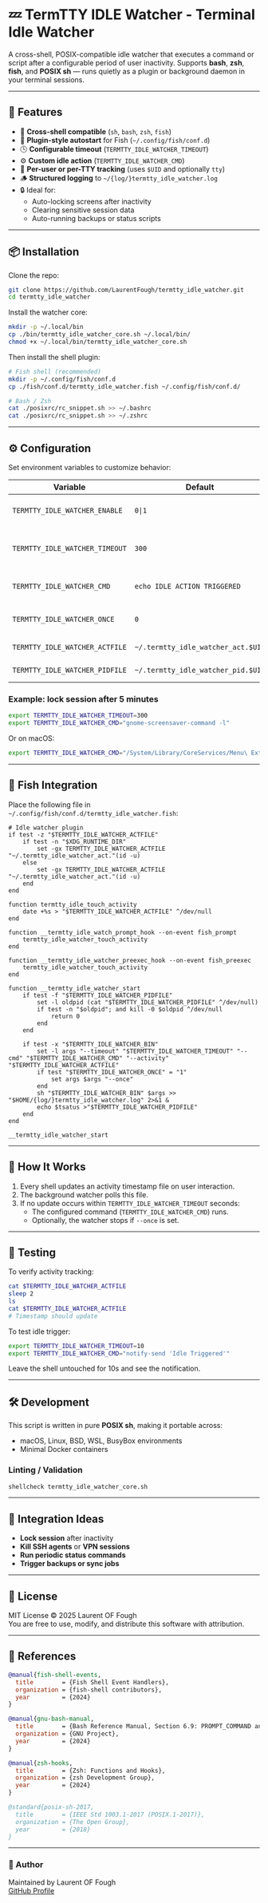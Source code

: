 # 💤 TermTTY IDLE Watcher - Terminal Idle Watcher

A cross-shell, POSIX-compatible idle watcher that executes a command or script after a configurable period of user inactivity.
Supports **bash**, **zsh**, **fish**, and **POSIX sh** — runs quietly as a plugin or background daemon in your terminal sessions.

---
## 🚀 Features
- 🧩 **Cross-shell compatible** (`sh`, `bash`, `zsh`, `fish`)
- 🔄 **Plugin-style autostart** for Fish (`~/.config/fish/conf.d`)
- 🕓 **Configurable timeout** (`TERMTTY_IDLE_WATCHER_TIMEOUT`)
- ⚙️ **Custom idle action** (`TERMTTY_IDLE_WATCHER_CMD`)
- 🧠 **Per-user or per-TTY tracking** (uses `$UID` and optionally `tty`)
- 🪵 **Structured logging** to `~/{log/}termtty_idle_watcher.log`
- 🔒 Ideal for:
  - Auto-locking screens after inactivity
  - Clearing sensitive session data
  - Auto-running backups or status scripts

---
## 📦 Installation

Clone the repo:
```bash
git clone https://github.com/LaurentFough/termtty_idle_watcher.git
cd termtty_idle_watcher
```

Install the watcher core:
```bash
mkdir -p ~/.local/bin
cp ./bin/termtty_idle_watcher_core.sh ~/.local/bin/
chmod +x ~/.local/bin/termtty_idle_watcher_core.sh
```

Then install the shell plugin:
```bash
# Fish shell (recommended)
mkdir -p ~/.config/fish/conf.d
cp ./fish/conf.d/termtty_idle_watcher.fish ~/.config/fish/conf.d/

# Bash / Zsh
cat ./posixrc/rc_snippet.sh >> ~/.bashrc
cat ./posixrc/rc_snippet.sh >> ~/.zshrc
```

---
## ⚙️ Configuration

Set environment variables to customize behavior:

| Variable | Default | Description | Default |
|-----------|----------|-------------|-------------|
| `TERMTTY_IDLE_WATCHER_ENABLE` | `0\|1` | Enabled(1) or Disabled(0) | `1` |
| `TERMTTY_IDLE_WATCHER_TIMEOUT` | `300` | Seconds of inactivity before trigger | `300` |
| `TERMTTY_IDLE_WATCHER_CMD` | `echo IDLE ACTION TRIGGERED` | Command to execute when idle | `` |
| `TERMTTY_IDLE_WATCHER_ONCE` | `0` | If `1`, triggers once then exits | `0` |
| `TERMTTY_IDLE_WATCHER_ACTFILE` | `~/.termtty_idle_watcher_act.$UID` | Timestamp file | `~/.termtty_idle_watcher_act.$UID` |
| `TERMTTY_IDLE_WATCHER_PIDFILE` | `~/.termtty_idle_watcher_pid.$UID` | PID tracking file | `~/.termtty_idle_watcher_pid.$UID` |

### Example: lock session after 5 minutes

```bash
export TERMTTY_IDLE_WATCHER_TIMEOUT=300
export TERMTTY_IDLE_WATCHER_CMD="gnome-screensaver-command -l"
```

Or on macOS:

```bash
export TERMTTY_IDLE_WATCHER_CMD="/System/Library/CoreServices/Menu\ Extras/User.menu/Contents/Resources/CGSession -suspend"
```

---

## 🧩 Fish Integration

Place the following file in `~/.config/fish/conf.d/termtty_idle_watcher.fish`:

```fish
# Idle watcher plugin
if test -z "$TERMTTY_IDLE_WATCHER_ACTFILE"
    if test -n "$XDG_RUNTIME_DIR"
        set -gx TERMTTY_IDLE_WATCHER_ACTFILE "~/.termtty_idle_watcher_act."(id -u)
    else
        set -gx TERMTTY_IDLE_WATCHER_ACTFILE "~/.termtty_idle_watcher_act."(id -u)
    end
end

function termtty_idle_touch_activity
    date +%s > "$TERMTTY_IDLE_WATCHER_ACTFILE" ^/dev/null
end

function __termtty_idle_watch_prompt_hook --on-event fish_prompt
    termtty_idle_watcher_touch_activity
end

function __termtty_idle_watcher_preexec_hook --on-event fish_preexec
    termtty_idle_watcher_touch_activity
end

function __termtty_idle_watcher_start
    if test -f "$TERMTTY_IDLE_WATCHER_PIDFILE"
        set -l oldpid (cat "$TERMTTY_IDLE_WATCHER_PIDFILE" ^/dev/null)
        if test -n "$oldpid"; and kill -0 $oldpid ^/dev/null
            return 0
        end
    end

    if test -x "$TERMTTY_IDLE_WATCHER_BIN"
        set -l args "--timeout" "$TERMTTY_IDLE_WATCHER_TIMEOUT" "--cmd" "$TERMTTY_IDLE_WATCHER_CMD" "--activity" "$TERMTTY_IDLE_WATCHER_ACTFILE"
        if test "$TERMTTY_IDLE_WATCHER_ONCE" = "1"
            set args $args "--once"
        end
        sh "$TERMTTY_IDLE_WATCHER_BIN" $args >> "$HOME/{log/}termtty_idle_watcher.log" 2>&1 &
        echo $tsatus >"$TERMTTY_IDLE_WATCHER_PIDFILE"
    end
end

__termtty_idle_watcher_start
```

---

## 🧠 How It Works

1. Every shell updates an activity timestamp file on user interaction.
2. The background watcher polls this file.
3. If no update occurs within `TERMTTY_IDLE_WATCHER_TIMEOUT` seconds:
   - The configured command (`TERMTTY_IDLE_WATCHER_CMD`) runs.
   - Optionally, the watcher stops if `--once` is set.

---

## 🧪 Testing

To verify activity tracking:

```bash
cat $TERMTTY_IDLE_WATCHER_ACTFILE
sleep 2
ls
cat $TERMTTY_IDLE_WATCHER_ACTFILE
# Timestamp should update
```

To test idle trigger:
```bash
export TERMTTY_IDLE_WATCHER_TIMEOUT=10
export TERMTTY_IDLE_WATCHER_CMD="notify-send 'Idle Triggered'"
```
Leave the shell untouched for 10s and see the notification.

---

## 🛠 Development

This script is written in pure **POSIX sh**, making it portable across:
- macOS, Linux, BSD, WSL, BusyBox environments
- Minimal Docker containers

### Linting / Validation

```bash
shellcheck termtty_idle_watcher_core.sh
```

---

## 🧩 Integration Ideas

- **Lock session** after inactivity
- **Kill SSH agents** or **VPN sessions**
- **Run periodic status commands**
- **Trigger backups or sync jobs**

---

## 📄 License

MIT License © 2025 Laurent OF Fough  
You are free to use, modify, and distribute this software with attribution.

---

## 🧠 References

```bibtex
@manual{fish-shell-events,
  title        = {Fish Shell Event Handlers},
  organization = {fish-shell contributors},
  year         = {2024}
}

@manual{gnu-bash-manual,
  title        = {Bash Reference Manual, Section 6.9: PROMPT_COMMAND and DEBUG trap},
  organization = {GNU Project},
  year         = {2024}
}

@manual{zsh-hooks,
  title        = {Zsh: Functions and Hooks},
  organization = {zsh Development Group},
  year         = {2024}
}

@standard{posix-sh-2017,
  title        = {IEEE Std 1003.1-2017 (POSIX.1-2017)},
  organization = {The Open Group},
  year         = {2018}
}
```

---

### 🧷 Author
Maintained by Laurent OF Fough  
[GitHub Profile](https://github.com/LaurentFough)
